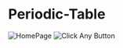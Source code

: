 # Periodic-Table
![HomePage](https://user-images.githubusercontent.com/75174877/183936270-22e2e12d-624e-4ffc-be80-a2e162ce307c.png)
![Click Any Button](https://user-images.githubusercontent.com/75174877/183937585-ef8bed87-19f4-4220-bc3f-deef0f02d6c5.png)

